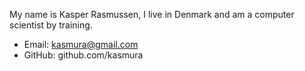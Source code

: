My name is Kasper Rasmussen, I live in Denmark and am a computer scientist by training.

- Email: kasmura@gmail.com
- GitHub: github.com/kasmura 